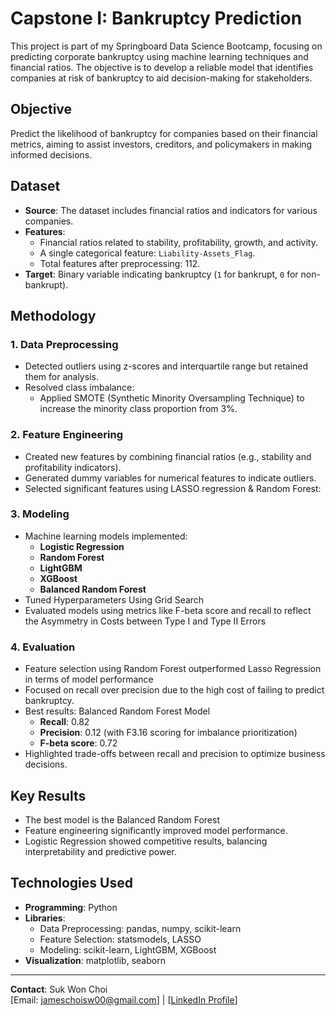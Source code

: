 # Capstone I: Bankruptcy Prediction

This project is part of my Springboard Data Science Bootcamp, focusing on predicting corporate bankruptcy using machine learning techniques and financial ratios. The objective is to develop a reliable model that identifies companies at risk of bankruptcy to aid decision-making for stakeholders.

## Objective
Predict the likelihood of bankruptcy for companies based on their financial metrics, aiming to assist investors, creditors, and policymakers in making informed decisions.

## Dataset
- **Source**: The dataset includes financial ratios and indicators for various companies.  
- **Features**: 
  - Financial ratios related to stability, profitability, growth, and activity.
  - A single categorical feature: `Liability-Assets_Flag`.
  - Total features after preprocessing: 112.
- **Target**: Binary variable indicating bankruptcy (`1` for bankrupt, `0` for non-bankrupt).

## Methodology
### 1. **Data Preprocessing**
- Detected outliers using z-scores and interquartile range but retained them for analysis.
- Resolved class imbalance:
  - Applied SMOTE (Synthetic Minority Oversampling Technique) to increase the minority class proportion from 3%.

### 2. **Feature Engineering**
- Created new features by combining financial ratios (e.g., stability and profitability indicators).
- Generated dummy variables for numerical features to indicate outliers.
- Selected significant features using LASSO regression & Random Forest:

### 3. **Modeling**
- Machine learning models implemented:
  - **Logistic Regression**
  - **Random Forest**
  - **LightGBM**
  - **XGBoost**
  - **Balanced Random Forest**
- Tuned Hyperparameters Using Grid Search
- Evaluated models using metrics like F-beta score and recall to reflect the Asymmetry in Costs between Type I and Type II Errors

### 4. **Evaluation**
- Feature selection using Random Forest outperformed Lasso Regression in terms of model performance
- Focused on recall over precision due to the high cost of failing to predict bankruptcy.
- Best results: Balanced Random Forest Model
  - **Recall**: 0.82
  - **Precision**: 0.12 (with F3.16 scoring for imbalance prioritization)
  - **F-beta score**: 0.72
- Highlighted trade-offs between recall and precision to optimize business decisions.

## Key Results
- The best model is the Balanced Random Forest
- Feature engineering significantly improved model performance.
- Logistic Regression showed competitive results, balancing interpretability and predictive power.

## Technologies Used
- **Programming**: Python
- **Libraries**:
  - Data Preprocessing: pandas, numpy, scikit-learn
  - Feature Selection: statsmodels, LASSO
  - Modeling: scikit-learn, LightGBM, XGBoost
- **Visualization**: matplotlib, seaborn

---

**Contact**: Suk Won Choi  
[Email: jameschoisw00@gmail.com] | [[LinkedIn Profile](https://www.linkedin.com/in/james-sukwon-choi/)]
